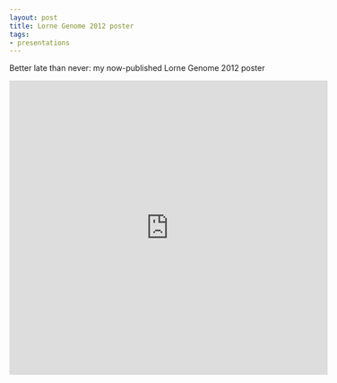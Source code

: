 ```yaml
---
layout: post
title: Lorne Genome 2012 poster 
tags:
- presentations
---
```

Better late than never: my now-published Lorne Genome 2012 poster
<iframe src="http://wl.figshare.com/articles/978468/embed?show_title=1" width="568" height="525" frameborder="0"></iframe>
